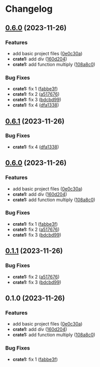 # Changelog

## [0.6.0](https://github.com/koyeung/try-rs-mono-release-please/compare/crate1-v0.5.2...crate1-v0.6.0) (2023-11-26)


### Features

* add basic project files ([0e0c30a](https://github.com/koyeung/try-rs-mono-release-please/commit/0e0c30ad50dbc410cf7e3e768e18a74de0b77842))
* **crate1:** add div ([160d204](https://github.com/koyeung/try-rs-mono-release-please/commit/160d204d6c1d9f9ff2b9f7d57bce41f071b1e8b1))
* **crate1:** add function multiply ([108a8c0](https://github.com/koyeung/try-rs-mono-release-please/commit/108a8c0453383642bd3c1e0156e1bbb3dc085ef4))


### Bug Fixes

* **crate1:** fix 1 ([fabbe3f](https://github.com/koyeung/try-rs-mono-release-please/commit/fabbe3f8e26d4c9e9d7482ce0183369ef24c4ea8))
* **crate1:** fix 2 ([a517676](https://github.com/koyeung/try-rs-mono-release-please/commit/a517676c6332924ad240e1c849508e834884a4ee))
* **crate1:** fix 3 ([bdcbd99](https://github.com/koyeung/try-rs-mono-release-please/commit/bdcbd991ceca1316e565e44279d9f7a342576482))
* **crate1:** fix 4 ([dfa1338](https://github.com/koyeung/try-rs-mono-release-please/commit/dfa13384cd0f2d005a76a312fb3ecae364ecd5bf))

## [0.6.1](https://github.com/koyeung/try-rs-mono-release-please/compare/crate1-v0.6.0...crate1-v0.6.1) (2023-11-26)


### Bug Fixes

* **crate1:** fix 4 ([dfa1338](https://github.com/koyeung/try-rs-mono-release-please/commit/dfa13384cd0f2d005a76a312fb3ecae364ecd5bf))

## [0.6.0](https://github.com/koyeung/try-rs-mono-release-please/compare/crate1-v0.5.0...crate1-v0.6.0) (2023-11-26)


### Features

* add basic project files ([0e0c30a](https://github.com/koyeung/try-rs-mono-release-please/commit/0e0c30ad50dbc410cf7e3e768e18a74de0b77842))
* **crate1:** add div ([160d204](https://github.com/koyeung/try-rs-mono-release-please/commit/160d204d6c1d9f9ff2b9f7d57bce41f071b1e8b1))
* **crate1:** add function multiply ([108a8c0](https://github.com/koyeung/try-rs-mono-release-please/commit/108a8c0453383642bd3c1e0156e1bbb3dc085ef4))


### Bug Fixes

* **crate1:** fix 1 ([fabbe3f](https://github.com/koyeung/try-rs-mono-release-please/commit/fabbe3f8e26d4c9e9d7482ce0183369ef24c4ea8))
* **crate1:** fix 2 ([a517676](https://github.com/koyeung/try-rs-mono-release-please/commit/a517676c6332924ad240e1c849508e834884a4ee))
* **crate1:** fix 3 ([bdcbd99](https://github.com/koyeung/try-rs-mono-release-please/commit/bdcbd991ceca1316e565e44279d9f7a342576482))

## [0.1.1](https://github.com/koyeung/try-rs-mono-release-please/compare/crate1-v0.1.0...crate1-v0.1.1) (2023-11-26)


### Bug Fixes

* **crate1:** fix 2 ([a517676](https://github.com/koyeung/try-rs-mono-release-please/commit/a517676c6332924ad240e1c849508e834884a4ee))
* **crate1:** fix 3 ([bdcbd99](https://github.com/koyeung/try-rs-mono-release-please/commit/bdcbd991ceca1316e565e44279d9f7a342576482))

## 0.1.0 (2023-11-26)


### Features

* add basic project files ([0e0c30a](https://github.com/koyeung/try-rs-mono-release-please/commit/0e0c30ad50dbc410cf7e3e768e18a74de0b77842))
* **crate1:** add div ([160d204](https://github.com/koyeung/try-rs-mono-release-please/commit/160d204d6c1d9f9ff2b9f7d57bce41f071b1e8b1))
* **crate1:** add function multiply ([108a8c0](https://github.com/koyeung/try-rs-mono-release-please/commit/108a8c0453383642bd3c1e0156e1bbb3dc085ef4))


### Bug Fixes

* **crate1:** fix 1 ([fabbe3f](https://github.com/koyeung/try-rs-mono-release-please/commit/fabbe3f8e26d4c9e9d7482ce0183369ef24c4ea8))
